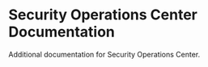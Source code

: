 # Security Operations Center Documentation

Additional documentation for Security Operations Center.
